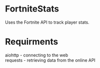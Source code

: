 # FortniteStats
Uses the Fortnite API to track player stats.

# Requirments
aiohttp - connecting to the web<br/>
requests - retrieving data from the online API
